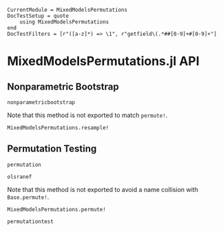 ```@meta
CurrentModule = MixedModelsPermutations
DocTestSetup = quote
    using MixedModelsPermutations
end
DocTestFilters = [r"([a-z]*) => \1", r"getfield\(.*##[0-9]+#[0-9]+"]
```

# MixedModelsPermutations.jl API

## Nonparametric Bootstrap
```@docs
nonparametricbootstrap
```

Note that this method is not exported to match `permute!`.
```@docs
MixedModelsPermutations.resample!
```

## Permutation Testing
```@docs
permutation
```

```@docs
olsranef
```

Note that this method is not exported to avoid a name collision with `Base.permute!`.
```@docs
MixedModelsPermutations.permute!
```

```@docs
permutationtest
```
